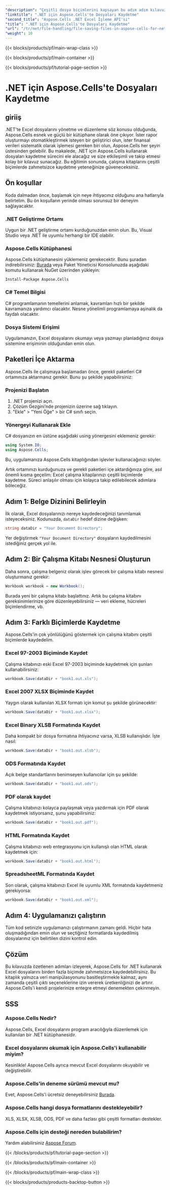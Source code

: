 ```yaml
---
"description": "Çeşitli dosya biçimlerini kapsayan bu adım adım kılavuzla Aspose.Cells for .NET'te dosyaların nasıl kaydedileceğini öğrenin."
"linktitle": ".NET için Aspose.Cells'te Dosyaları Kaydetme"
"second_title": "Aspose.Cells .NET Excel İşleme API'si"
"title": ".NET için Aspose.Cells'te Dosyaları Kaydetme"
"url": "/tr/net/file-handling/file-saving-files-in-aspose-cells-for-net/"
"weight": 10
---
```


{{< blocks/products/pf/main-wrap-class >}}

{{< blocks/products/pf/main-container >}}

{{< blocks/products/pf/tutorial-page-section >}}

# .NET için Aspose.Cells'te Dosyaları Kaydetme

## giriiş
.NET'te Excel dosyalarını yönetme ve düzenleme söz konusu olduğunda, Aspose.Cells esnek ve güçlü bir kütüphane olarak öne çıkıyor. İster rapor oluşturmayı otomatikleştirmek isteyen bir geliştirici olun, ister finansal verileri sistematik olarak işlemesi gereken biri olun, Aspose.Cells her şeyin üstesinden gelebilir. Bu makalede, .NET için Aspose.Cells kullanarak dosyaları kaydetme sürecini ele alacağız ve size etkileşimli ve takip etmesi kolay bir kılavuz sunacağız. Bu eğitimin sonunda, çalışma kitaplarını çeşitli biçimlerde zahmetsizce kaydetme yeteneğinize güveneceksiniz.

## Ön koşullar

Koda dalmadan önce, başlamak için neye ihtiyacınız olduğunu ana hatlarıyla belirtelim. Bu ön koşulların yerinde olması sorunsuz bir deneyim sağlayacaktır.

### .NET Geliştirme Ortamı
Uygun bir .NET geliştirme ortamı kurduğunuzdan emin olun. Bu, Visual Studio veya .NET ile uyumlu herhangi bir IDE olabilir.

### Aspose.Cells Kütüphanesi
Aspose.Cells kütüphanesini yüklemeniz gerekecektir. Bunu şuradan indirebilirsiniz: [Burada](https://releases.aspose.com/cells/net/) veya Paket Yöneticisi Konsolunuzda aşağıdaki komutu kullanarak NuGet üzerinden yükleyin:
```
Install-Package Aspose.Cells
```

### C# Temel Bilgisi
C# programlamanın temellerini anlamak, kavramları hızlı bir şekilde kavramanıza yardımcı olacaktır. Nesne yönelimli programlamaya aşinalık da faydalı olacaktır.

### Dosya Sistemi Erişimi
Uygulamanızın, Excel dosyalarını okumayı veya yazmayı planladığınız dosya sistemine erişiminin olduğundan emin olun. 

## Paketleri İçe Aktarma

Aspose.Cells ile çalışmaya başlamadan önce, gerekli paketleri C# ortamınıza aktarmanız gerekir. Bunu şu şekilde yapabilirsiniz:

### Projenizi Başlatın
1. .NET projenizi açın.
2. Çözüm Gezgini’nde projenizin üzerine sağ tıklayın.
3. "Ekle" > "Yeni Öğe" > bir C# sınıfı seçin.

### Yönergeyi Kullanarak Ekle
C# dosyanızın en üstüne aşağıdaki using yönergesini eklemeniz gerekir:
```csharp
using System.IO;
using Aspose.Cells;
```
Bu, uygulamanıza Aspose.Cells kitaplığından işlevler kullanacağınızı söyler.

Artık ortamınızı kurduğunuza ve gerekli paketleri içe aktardığınıza göre, asıl önemli kısma geçelim: Excel çalışma kitaplarınızı çeşitli biçimlerde kaydetme. Süreci anlaşılır olması için kolayca takip edilebilecek adımlara böleceğiz.

## Adım 1: Belge Dizinini Belirleyin

İlk olarak, Excel dosyalarınızı nereye kaydedeceğinizi tanımlamak isteyeceksiniz. Kodunuzda, `dataDir` hedef dizine değişken:

```csharp
string dataDir = "Your Document Directory"; 
```
Yer değiştirmek `"Your Document Directory"` dosyaların kaydedilmesini istediğiniz gerçek yol ile.

## Adım 2: Bir Çalışma Kitabı Nesnesi Oluşturun

Daha sonra, çalışma belgeniz olarak işlev görecek bir çalışma kitabı nesnesi oluşturmanız gerekir:
```csharp
Workbook workbook = new Workbook(); 
```
Burada yeni bir çalışma kitabı başlattınız. Artık bu çalışma kitabını gereksinimlerinize göre düzenleyebilirsiniz — veri ekleme, hücreleri biçimlendirme, vb.

## Adım 3: Farklı Biçimlerde Kaydetme

Aspose.Cells'in çok yönlülüğünü göstermek için çalışma kitabını çeşitli biçimlerde kaydedelim.

### Excel 97-2003 Biçiminde Kaydet

Çalışma kitabınızı eski Excel 97-2003 biçiminde kaydetmek için şunları kullanabilirsiniz:
```csharp
workbook.Save(dataDir + "book1.out.xls"); 
```

### Excel 2007 XLSX Biçiminde Kaydet
Yaygın olarak kullanılan XLSX formatı için komut şu şekilde görünecektir:
```csharp
workbook.Save(dataDir + "book1.out.xlsx"); 
```

### Excel Binary XLSB Formatında Kaydet
Daha kompakt bir dosya formatına ihtiyacınız varsa, XLSB kullanışlıdır. İşte nasıl:
```csharp
workbook.Save(dataDir + "book1.out.xlsb"); 
```

### ODS Formatında Kaydet
Açık belge standartlarını benimseyen kullanıcılar için şu şekilde:
```csharp
workbook.Save(dataDir + "book1.out.ods"); 
```

### PDF olarak kaydet
Çalışma kitabınızı kolayca paylaşmak veya yazdırmak için PDF olarak kaydetmek istiyorsanız, şunu yapabilirsiniz:
```csharp
workbook.Save(dataDir + "book1.out.pdf"); 
```

### HTML Formatında Kaydet
Çalışma kitabınızı web entegrasyonu için kullanışlı olan HTML olarak kaydetmek için:
```csharp
workbook.Save(dataDir + "book1.out.html"); 
```

### SpreadsheetML Formatında Kaydet
Son olarak, çalışma kitabınızı Excel ile uyumlu XML formatında kaydetmeniz gerekiyorsa:
```csharp
workbook.Save(dataDir + "book1.out.xml"); 
```

## Adım 4: Uygulamanızı çalıştırın 

Tüm kod setinizle uygulamanızı çalıştırmanın zamanı geldi. Hiçbir hata oluşmadığından emin olun ve seçtiğiniz formatlarda kaydedilmiş dosyalarınız için belirtilen dizini kontrol edin. 

## Çözüm

Bu kılavuzda özetlenen adımları izleyerek, Aspose.Cells for .NET kullanarak Excel dosyalarını birden fazla biçimde zahmetsizce kaydedebilirsiniz. Bu kitaplık yalnızca veri manipülasyonunu basitleştirmekle kalmaz, aynı zamanda çeşitli çıktı seçeneklerine izin vererek üretkenliğinizi de artırır. Aspose.Cells'i kendi projelerinize entegre etmeyi denemekten çekinmeyin.

## SSS

### Aspose.Cells Nedir?  
Aspose.Cells, Excel dosyalarını program aracılığıyla düzenlemek için kullanılan bir .NET kütüphanesidir.

### Excel dosyalarını okumak için Aspose.Cells'i kullanabilir miyim?  
Kesinlikle! Aspose.Cells ayrıca mevcut Excel dosyalarını okuyabilir ve değiştirebilir.

### Aspose.Cells'in deneme sürümü mevcut mu?  
Evet, Aspose.Cells'i ücretsiz deneyebilirsiniz [Burada](https://releases.aspose.com/).

### Aspose.Cells hangi dosya formatlarını destekleyebilir?  
XLS, XLSX, XLSB, ODS, PDF ve daha fazlası gibi çeşitli formatları destekler.

### Aspose.Cells için desteği nereden bulabilirim?  
Yardım alabilirsiniz [Aspose Forum](https://forum.aspose.com/c/cells/9).

{{< /blocks/products/pf/tutorial-page-section >}}

{{< /blocks/products/pf/main-container >}}

{{< /blocks/products/pf/main-wrap-class >}}

{{< blocks/products/products-backtop-button >}}